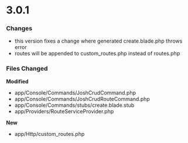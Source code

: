 # 3.0.1

### Changes

* this version fixes a change where generated create.blade.php throws error
* routes will be appended to custom_routes.php instead of routes.php



### Files Changed

**Modified**

* app/Console/Commands/JoshCrudCommand.php
* app/Console/Commands/JoshCrudRouteCommand.php
* app/Console/Commands/stubs/create.blade.stub
* app/Providers/RouteServiceProvider.php

**New**

* app/Http/custom_routes.php